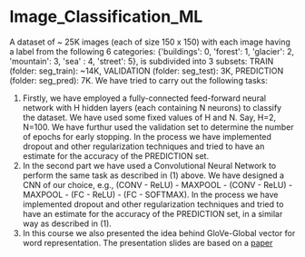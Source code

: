 # Image_Classification_ML
A dataset of ~ 25K images (each of size 150 x 150) with each image having a label from the following 6 categories: {'buildings': 0, 'forest': 1, 'glacier': 2, 'mountain': 3, 'sea' : 4, 'street': 5}, is subdivided into 3 subsets: TRAIN (folder: seg_train): ~14K, VALIDATION (folder: seg_test): 3K, PREDICTION (folder: seg_pred): 7K. We have tried to carry out the following tasks:
1. Firstly, we have employed a fully-connected feed-forward neural network with H hidden layers (each containing N neurons) to classify the dataset. We have used some fixed values of H and N. Say, H=2, N=100. We have furthur used the validation set to determine the number of epochs for early stopping. In the process we have implemented dropout and other regularization techniques and tried to have an estimate for the accuracy of the PREDICTION set.
2. In the second part we have used a Convolutional Neural Network to perform the same task as described in (1) above. We have designed a CNN of our choice, e.g., (CONV - ReLU) - MAXPOOL - (CONV - ReLU) - MAXPOOL - (FC - ReLU) - (FC - SOFTMAX). In the process we have implemented dropout and other regularization techniques and tried to have an estimate for the accuracy of the PREDICTION set, in a similar way as described in (1).
3. In this course we also presented the idea behind GloVe-Global vector for word representation. The presentation slides are based on a [paper](https://aclanthology.org/D14-1162/)
